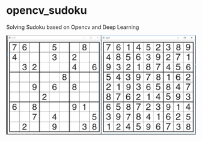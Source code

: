 # opencv_sudoku

Solving Sudoku based on Opencv and Deep Learning

![image](http://github.com/Nrusher/opencv_sudoku/raw/master/data/video/ans.png)
